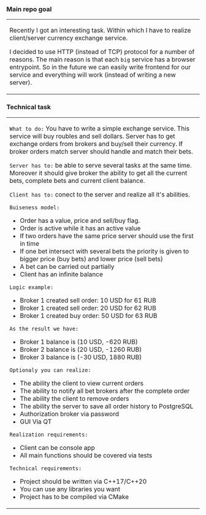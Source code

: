 

### Main repo goal
<table>
<tr>
<td>

Recently I got an interesting task. Within which I have to realize client/server currency exchange service.

I decided to use HTTP (instead of TCP) protocol for a number of reasons. The main reason is that each `big` service has a browser entrypoint. So in the future we can easily write 
frontend for our service and everything will work (instead of writing a new server).
 </td>
 </tr>
 </table>

### Technical task
<table>
<tr>
<td>

`What to do:` You have to write a simple exchange service. This service will buy roubles and sell dollars. Server has to get exchange orders from brokers and buy/sell 
their currency. If broker orders match server should handle and match their bets.

`Server has to:` be able to serve several tasks at the same time. Moreover it should give broker the ability to get all the current bets, complete bets and current client balance.

`Client has to:` conect to the server and realize all it's abilities.

`Buiseness model:` 
  - Order has a value, price and sell/buy flag.
  - Order is active while it has an active value
  - If two orders have the same price server should use the first in time
  - If one bet intersect with several bets the priority is given to bigger price (buy bets) and lower price (sell bets)
  - A bet can be carried out partially
  - Client has an infinite balance
  
 `Logic example:`
  - Broker 1 created sell order: 10 USD for 61 RUB
  - Broker 1 created sell order: 20 USD for 62 RUB
  - Broker 1 created buy order: 50 USD for 63 RUB
  
  `As the result we have:` 
  - Broker 1 balance is (10 USD, -620 RUB)
  - Broker 2 balance is (20 USD, -1260 RUB)
  - Broker 3 balance is (-30 USD, 1880 RUB)
  
`Optionaly you can realize:` 
 - The ability the client to view current orders
 - The ability to notify all bet brokers after the complete order
 - The ability the client to remove orders
 - The ability the server to save all order history to PostgreSQL
 - Authorization broker via password
 - GUI Via QT
  
 `Realization requirements:` 
 - Client can be console app
 - All main functions should be covered via tests
 
  `Technical requirements:` 
 - Project should be written via C++17/C++20
 - You can use any libraries you want
 - Project has to be compiled via CMake
 </td>
 </tr>
 </table>
